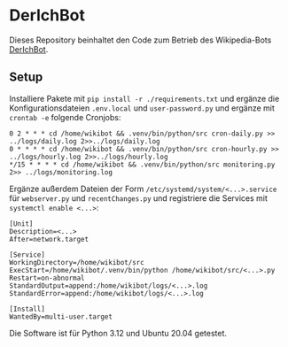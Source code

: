 # DerIchBot

Dieses Repository beinhaltet den Code zum Betrieb des Wikipedia-Bots [DerIchBot](https://de.wikipedia.org/wiki/Benutzer:DerIchBot).

## Setup
Installiere Pakete mit `pip install -r ./requirements.txt` und ergänze die Konfigurationsdateien `.env.local` und `user-password.py` und ergänze mit `crontab -e` folgende Cronjobs:

```
0 2 * * * cd /home/wikibot && .venv/bin/python/src cron-daily.py >> ../logs/daily.log 2>>../logs/daily.log
0 * * * * cd /home/wikibot && .venv/bin/python/src cron-hourly.py >> ../logs/hourly.log 2>>../logs/hourly.log
*/15 * * * * cd /home/wikibot && .venv/bin/python/src monitoring.py 2>> ../logs/monitoring.log
```

Ergänze außerdem Dateien der Form `/etc/systemd/system/<...>.service` für `webserver.py` und `recentChanges.py` und registriere die Services mit `systemctl enable <...>`:
```
[Unit]
Description=<...>
After=network.target

[Service]
WorkingDirectory=/home/wikibot/src
ExecStart=/home/wikibot/.venv/bin/python /home/wikibot/src/<...>.py
Restart=on-abnormal
StandardOutput=append:/home/wikibot/logs/<...>.log
StandardError=append:/home/wikibot/logs/<...>.log

[Install]
WantedBy=multi-user.target
```

Die Software ist für Python 3.12 und Ubuntu 20.04 getestet.
